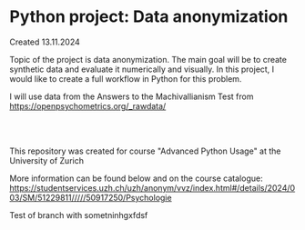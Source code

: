 # Python project: Data anonymization

Created 13.11.2024

Topic of the project is data anonymization. The main goal will be to create synthetic data and evaluate it numerically and visually. In this project, I would like to create a full workflow in Python for this problem. 

I will use data from the Answers to the Machivallianism Test from https://openpsychometrics.org/_rawdata/

<br />
<br />

This repository was created for course "Advanced Python Usage" at the University of Zurich

More information can be found below and on the course catalogue:
https://studentservices.uzh.ch/uzh/anonym/vvz/index.html#/details/2024/003/SM/51229811/////50917250/Psychologie

Test of branch with sometninhgxfdsf